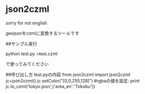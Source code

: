 # json2czml

sorry for not english

geojsonをczmlに変換するツールです


##サンプル実行

python test.py >test.czml

で使ってみてください

##呼び出し方
test.pyの内容
    from json2czml import json2czml
    jc=json2czml()
    jc.setColor("[0,0,255,128]") #rgbaの値を設定:
    print jc.to_czml('tokyo.json',{'area_en':'Tokubu'})

